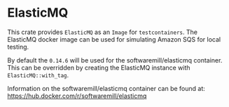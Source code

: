 # ElasticMQ 

This crate provides `ElasticMQ` as an `Image` for `testcontainers`. The ElasticMQ docker image can be used for simulating Amazon SQS for local testing. 

By default the `0.14.6` will be used for the softwaremill/elasticmq container. This can be overridden by creating the ElasticMQ
instance with `ElasticMQ::with_tag`. 

Information on the softwaremill/elasticmq container can be found at: https://hub.docker.com/r/softwaremill/elasticmq
